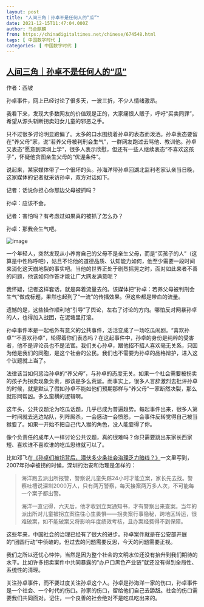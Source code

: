 ```yaml
---
layout: post
title: "人间三角｜孙卓不是任何人的“瓜”"
date: 2021-12-15T11:47:04.000Z
author: 乌合麒麟
from: https://chinadigitaltimes.net/chinese/674548.html
tags: [ 中国数字时代 ]
categories: [ 中国数字时代 ]
---
```

<!--1639568824000-->
[人间三角｜孙卓不是任何人的“瓜”](https://chinadigitaltimes.net/chinese/674548.html)
------

<div>
<p>作者：西坡</p><p>孙卓事件，网上已经讨论了很多天，一波三折，不少人情绪激昂。</p><p>我看下来，发现大多数网友的价值观是正的，大家痛恨人贩子，呼吁“买卖同罪”，希望从源头斩断拐卖妇女儿童的邪恶之手。</p><p>只不过很多讨论明显跑偏了。太多的口水围绕着孙卓的表态而泼洒。孙卓表态要留在“养父母”家，说“若养父母被判刑会生气”，一群网友跑过去骂他、教训他。孙卓又表态“愿意到深圳上学”，很多人表示欣慰，但还有一些人继续表态“不喜欢这孩子”，怀疑他贪图亲生父母的“优渥条件”。</p><p>说起来，某家媒体带了一个很坏的头。孙海洋带孙卓回湖北监利老家认亲当日晚，这家媒体的记者就采访孙卓，双方对话如下。</p><p>记者：话说你担心你那边父母被抓吗？</p><p>孙卓：应该不会。</p><p>记者：害怕吗？有考虑过如果真的被抓了怎么办？</p><p>孙卓：那我会生气吧。</p><p><img src="https://chinadigitaltimes.net/chinese/files/2021/12/post-674548-61b9d52344202.png" alt="image" /></p><p>一个年轻人，突然发现从小养育自己的父母不是亲生父母，而是“买孩子的人”（这算是中性称呼吧），姑且不论他的道德品质、认知能力如何，他至少需要一段时间来消化这天崩地裂的事实吧。当他的世界正处于剧烈摇晃之时，面对如此来者不善的问题，他该如何作答才能让广大网友满意呢？</p><p>我怀疑，记者这样套话，就是奔着流量去的。该媒体把“孙卓：若养父母被判刑会生气”做成标题，果然也起到了“一流”的传播效果。但这些都是带血的流量。</p><p>遗憾的是，这些操作顺利地“引导”了舆论，左右了讨论的方向。哪怕反对网暴孙卓的人，也得加入战团，在泥塘里打滚。</p><p>孙卓事件本是一起格外有意义的公共事件，活活变成了一场吃瓜闹剧。“喜欢孙卓”“不喜欢孙卓”，轮得着你们表态吗？在这起事件中，孙卓的身份是纯粹的受害者，他不是评论员也不是法官。我们关心孙卓，跟他招不招人喜欢毫无关系，只因为他是我们的同胞，是这个社会的公民。我们也不需要为孙卓的品格辩护，进入这个议题就上当了。</p><p>法律该当如何惩治孙卓的“养父母”，与孙卓的态度无关。如果一个社会需要被拐卖的孩子为拐卖现象负责，那该是多么荒诞。而事实上，很多人言辞激烈去批评孙卓的时候，就是默认了假如孙卓不能如他们预期那样与“养父母”一家断然决裂，那么就形同帮凶。多么蛮横的逻辑啊。</p><p>这年头，公共议题沦为吃瓜话题，几乎已成为普遍趋势。每起事件出来，很多人第一时间就去选边站队，列阵厮杀，一会感动一会愤怒，一会事件反转觉得自己被当猴耍了。如果一开始不把自己代入猴的角色，没人能耍得了你。</p><p>像个负责任的成年人一样讨论公共议题，真的很难吗？你只需要跳出东家长西家短、喜欢谁不喜欢谁的吃瓜思维就可以了。</p><p>比如邓飞在<a href="http://mp.weixin.qq.com/s?__biz=MjM5NjEwMTQ4OA==&mid=2652329209&idx=1&sn=7d5e7258d63707cf6c153a0987e3326e&chksm=bd0d98e68a7a11f0c3d26fdb81860d2708ec9491722aa75fba1d75c07a3c9011a3b40b828b81&scene=21#wechat_redirect">《孙卓们被拐背后，潜伏多少条社会治理乏力暗线？》</a>一文里写到，2007年孙卓被拐的时候，深圳的治安和治理是怎样的：</p><blockquote><p>海洋跑去派出所报警，警察说儿童失踪24小时才能立案，家长先去找。警察吐槽说深圳2000万人，只有两万警察，每天接案两万多人次，不可能每一个案子都出警。</p><p>海洋一直记得，六天后，他才收到立案通知书，才有警察出来查案。当年的派出所对儿童被拐立案往往心生畏惧——拐卖案行事隐秘，跨地区转运，很难破案，如不能破案又将影响年度绩效考核，且办案经费得不到保障。</p></blockquote><p>这些年来，中国社会的治理已经有了很大的进步。孙卓案件就是在公安部开展的“团圆行动”中侦破的。但过去的问题需要反思，今天的问题需要正视。</p><p>我们之所以还忧心忡忡，当然是因为整个社会的文明水位还没有抬升到我们期待的水平。比如许多拐卖案件中共同暴露的“办户口黑色产业链”就还没有得到全局性、系统性的清理。</p><p>关注孙卓事件，而不要过度关注孙卓这个人。孙卓是孙海洋一家的伤口，孙卓事件是一个社会、一个时代的伤口。孙家的伤口，留给他们自己去舔舐。社会的伤口需要我们共同面对。记住，一个良善的社会绝对不是吃瓜吃出来的。</p>
</div>

